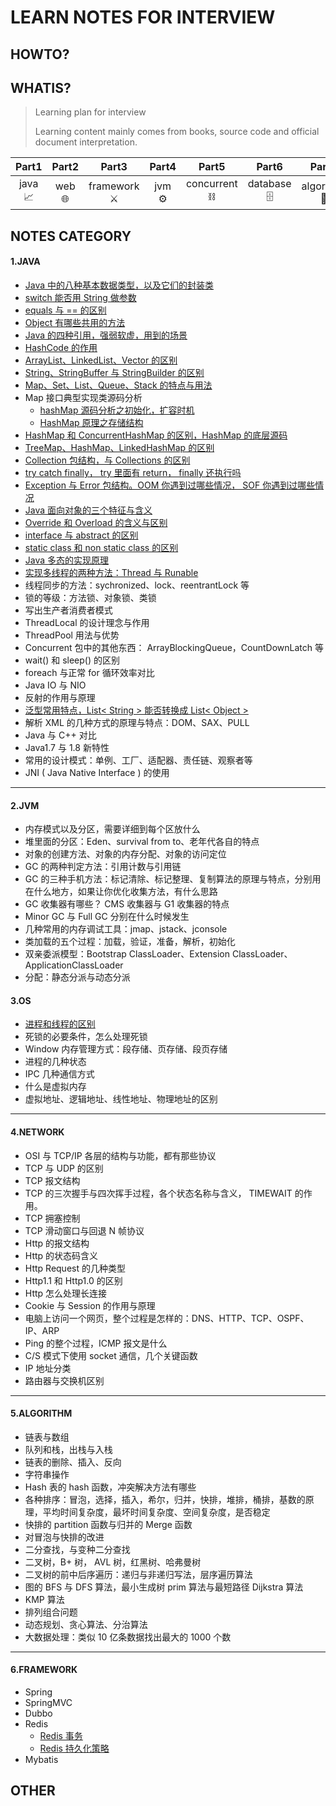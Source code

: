 # LEARN NOTES FOR INTERVIEW


## HOWTO?


## WHATIS?

> Learning plan for interview
>
> Learning content mainly comes from books, source code and official document interpretation.

|     Part1     |    Part2    |    Part3    |    Part4 |     Part5     |    Part6 |    Part7    |    Part8 |  Part9 |     Part10     |
| :-------: | :------: | :-------: | :---------: | :-------: | :---------: | :-------: | :-----------: | :-------: | :-------: |
| java<br>📈 | web<br>🌐 | framework<br>⚔ |jvm<br>⚙ | concurrent<br>⛓ | database<br>🗄 | algorithm<br>🔐 | os<br>📺 | network<br>📡 | interview<br>📧 |

## NOTES CATEGORY

#### 1.JAVA
- [Java 中的八种基本数据类型，以及它们的封装类]()
- [switch 能否用 String 做参数]()
- [equals 与 == 的区别]()
- [Object 有哪些共用的方法]()
- [Java 的四种引用，强弱软虚，用到的场景](xxx)
- [HashCode 的作用](http://www.baidu.com)
- [ArrayList、LinkedList、Vector 的区别]()
- [String、StringBuffer 与 StringBuilder 的区别]()
- [Map、Set、List、Queue、Stack 的特点与用法]()
- Map 接口典型实现类源码分析
  - [hashMap 源码分析之初始化，扩容时机](https://dailypaper.cn/article/hashmap-initial)
  - [HashMap 原理之存储结构](https://dailypaper.cn/article/hashmap-storage-structure)
- [HashMap 和 ConcurrentHashMap 的区别，HashMap 的底层源码]()
- [TreeMap、HashMap、LinkedHashMap 的区别]()
- [Collection 包结构，与 Collections 的区别]()
- [try catch finally， try 里面有 return， finally 还执行吗]()
- [Exception 与 Error 包结构。OOM 你遇到过哪些情况， SOF 你遇到过哪些情况]()
- [Java 面向对象的三个特征与含义]()
- [Override 和 Overload 的含义与区别]()
- [interface 与 abstract 的区别]()
- [static class 和 non static class 的区别]()
- [Java 多态的实现原理]()
- [实现多线程的两种方法：Thread 与 Runable]()
-  线程同步的方法：sychronized、lock、reentrantLock 等
-  锁的等级：方法锁、对象锁、类锁
-  写出生产者消费者模式
-  ThreadLocal 的设计理念与作用
-  ThreadPool 用法与优势
-  Concurrent 包中的其他东西： ArrayBlockingQueue，CountDownLatch 等
-  wait() 和 sleep() 的区别
-  foreach 与正常 for 循环效率对比
-  Java IO 与 NIO
- 反射的作用与原理
- [泛型常用特点，List< String > 能否转换成 List< Object >]()
-  解析 XML 的几种方式的原理与特点：DOM、SAX、PULL
-  Java 与 C++ 对比
-  Java1.7 与 1.8 新特性
- 常用的设计模式：单例、工厂、适配器、责任链、观察者等
- JNI ( Java Native Interface ) 的使用

------

#### 2.JVM

- 内存模式以及分区，需要详细到每个区放什么
- 堆里面的分区：Eden、survival from to、老年代各自的特点
- 对象的创建方法、对象的内存分配、对象的访问定位
- GC 的两种判定方法：引用计数与引用链
- GC 的三种手机方法：标记清除、标记整理、复制算法的原理与特点，分别用在什么地方，如果让你优化收集方法，有什么思路
- GC 收集器有哪些？ CMS 收集器与 G1 收集器的特点
- Minor GC 与 Full GC 分别在什么时候发生
- 几种常用的内存调试工具：jmap、jstack、jconsole
- 类加载的五个过程：加载，验证，准备，解析，初始化
- 双亲委派模型：Bootstrap ClassLoader、Extension ClassLoader、ApplicationClassLoader
- 分配：静态分派与动态分派

#### 3.OS

- [进程和线程的区别](https://dailypaper.cn/article/process-and-thread)
- 死锁的必要条件，怎么处理死锁
- Window 内存管理方式：段存储、页存储、段页存储
- 进程的几种状态
- IPC 几种通信方式
- 什么是虚拟内存
- 虚拟地址、逻辑地址、线性地址、物理地址的区别

------

#### 4.NETWORK

- OSI 与 TCP/IP 各层的结构与功能，都有那些协议
- TCP 与 UDP 的区别
- TCP 报文结构
- TCP 的三次握手与四次挥手过程，各个状态名称与含义， TIMEWAIT 的作用。
- TCP 拥塞控制
- TCP 滑动窗口与回退 N 帧协议
- Http 的报文结构
- Http 的状态码含义
- Http Request 的几种类型
- Http1.1 和 Http1.0 的区别
- Http 怎么处理长连接
- Cookie 与 Session 的作用与原理
- 电脑上访问一个网页，整个过程是怎样的：DNS、HTTP、TCP、OSPF、IP、ARP
- Ping 的整个过程，ICMP 报文是什么
- C/S 模式下使用 socket 通信，几个关键函数
- IP 地址分类
- 路由器与交换机区别

------

#### 5.ALGORITHM

- 链表与数组
- 队列和栈，出栈与入栈
- 链表的删除、插入、反向
- 字符串操作
- Hash 表的 hash 函数，冲突解决方法有哪些
- 各种排序：冒泡，选择，插入，希尔，归并，快排，堆排，桶排，基数的原理，平均时间复杂度，最坏时间复杂度、空间复杂度，是否稳定
- 快排的 partition 函数与归并的 Merge 函数
- 对冒泡与快排的改进
- 二分查找，与变种二分查找
- 二叉树，B+ 树， AVL 树，红黑树、哈弗曼树
- 二叉树的前中后序遍历：递归与非递归写法，层序遍历算法
- 图的 BFS 与 DFS 算法，最小生成树 prim 算法与最短路径 Dijkstra 算法
- KMP 算法
- 排列组合问题
- 动态规划、贪心算法、分治算法
- 大数据处理：类似 10 亿条数据找出最大的 1000 个数

------

#### 6.FRAMEWORK

- Spring
- SpringMVC
- Dubbo
- Redis
  - [Redis 事务](https://dailypaper.cn/article/redis-transaction)
  - [Redis 持久化策略](https://dailypaper.cn/article/redis-snapshot-aof)
- Mybatis

## OTHER